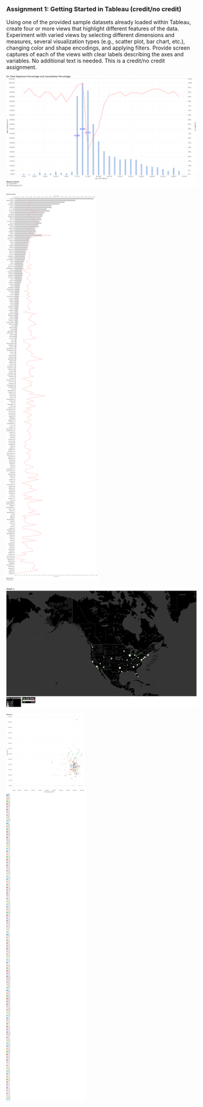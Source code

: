 ### Assignment 1: Getting Started in Tableau (credit/no credit)
Using one of the provided sample datasets already loaded within Tableau, create four or more views that highlight different features of the data. Experiment with varied views by selecting different dimensions and measures, several visualization types (e.g., scatter plot, bar chart, etc.), changing color and shape encodings, and applying filters. Provide screen captures of each of the views with clear labels describing the axes and variables. No additional text is needed. This is a credit/no credit assignment.


![alternate text](./2016-09-03_11-05-56.png)

![alternate text](./2016-09-03_11-17-27.png)

![alternate text](./2016-09-03_11-23-03.png)

![alternate text](./2016-09-03_11-24-49.png)
